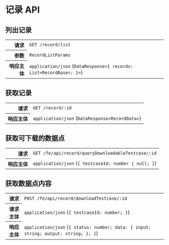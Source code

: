 # 记录 API

## 列出记录

<table>
  <tr>
    <th align="right">请求</th>
    <td><code>GET /record/list</code></td>
  </tr>
  <tr>
    <th align="right">参数</th>
    <td><code>RecordListParams</code></td>
  </tr>
  <tr>
    <th align="right">响应主体</th>
    <td><code>application/json</code> (<code>DataResponse&lt;{ records: List&lt;RecordBase&gt;; }&gt;</code>)</td>
  </tr>
</table>

## 获取记录

<table>
  <tr>
    <th align="right">请求</th>
    <td><code>GET /record/:id</code></td>
  </tr>
  <tr>
    <th align="right">响应主体</th>
    <td><code>application/json</code> (<code>DataResponse&lt;RecordData&gt;</code>)</td>
  </tr>
</table>

## 获取可下载的数据点

<table>
  <tr>
    <th align="right">请求</th>
    <td><code>GET /fe/api/record/queryDownloadableTestcase/:id</code></td>
  </tr>
  <tr>
    <th align="right">响应主体</th>
    <td><code>application/json</code> (<code>{ testcaseId: number | null; }</code>)</td>
  </tr>
</table>

## 获取数据点内容

<table>
  <tr>
    <th align="right">请求</th>
    <td><code>POST /fe/api/record/downloadTestcase/:id</code></td>
  </tr>
  <tr>
    <th align="right">请求主体</th>
    <td><code>application/json</code> (<code>{ testcaseId: number; }</code>)</td>
  </tr>
  <tr>
    <th align="right">响应主体</th>
    <td><code>application/json</code> (<code>{ status: number; data: { input: string; output: string; }; }</code>)</td>
  </tr>
</table>
